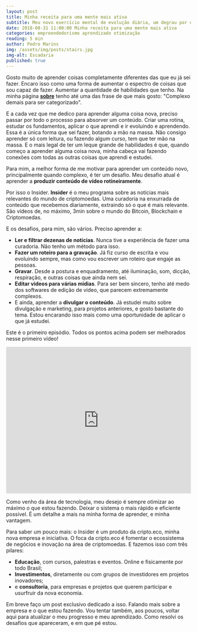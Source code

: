 ```yaml
---
layout: post
title: Minha receita para uma mente mais ativa
subtitle: Meu novo exercício mental de evolução diária, um degrau por dia
date: 2018-08-31 11:00:00 Minha receita para uma mente mais ativa
categories: empreendedorismo aprendizado otimização
reading: 5 min
author: Pedro Marins
img: /assets/img/posts/stairs.jpg
img-alt: Escadaria
published: true
---
```


Gosto muito de aprender coisas completamente diferentes das que eu já sei fazer. Encaro isso como uma forma de aumentar o espectro de coisas que sou capaz de fazer. Aumentar a quantidade de habilidades que tenho. Na minha página [**sobre**](/sobre) tenho até uma das frase de que mais gosto: "Complexo demais para ser categorizado". 

E a cada vez que me dedico para aprender alguma coisa nova, preciso passar por todo o processo para absorver um conteúdo. Criar uma rotina, estudar os fundamentos, aplicar o que aprendi e ir evoluindo e aprendendo. Essa é a única forma que sei fazer, botando  a mão na massa. Não consigo aprender só com leitura, ou fazendo algum curso, tem que ter mão na massa. E o mais legal de ter um leque grande de habilidades é que, quando começo a aprender alguma coisa nova, minha cabeça vai fazendo conexões com todas as outras coisas que aprendi e estudei.

Para mim, a melhor forma de me motivar para aprender um conteúdo novo, principalmente quando complexo, é ter um desafio. Meu desafio atual é aprender a **produzir conteúdo de vídeo rotineiramente**. 

Por isso o Insider. **Insider** é o meu programa sobre as notícias mais relevantes do mundo de criptomoedas. Uma curadoria na enxurrada de conteúdo que recebemos diariamente, extraindo só o que é mais relevante. São vídeos de, no máximo, 3min sobre o mundo do Bitcoin, Blockchain e Criptomoedas. 

E os desafios, para mim, são vários. Preciso aprender a: 
* **Ler e filtrar dezenas de notícias**. Nunca tive a experiência de fazer uma curadoria. Não tenho um método para isso.
* **Fazer um roteiro para a gravação**. Já fiz curso de escrita e vou evoluindo sempre, mas como vou escrever um roteiro que engaje as pessoas. 
* **Gravar**. Desde a postura e enquadramento, até iluminação, som, dicção, respiração, e outras coisas que ainda nem sei.
* **Editar videos para várias midias**. Para ser bem sincero, tenho até medo dos softwares de edição de vídeo, que parecem extremamente complexos.
* E ainda, aprender a **divulgar o conteúdo**. Já estudei muito sobre divulgação e marketing, para projetos anteriores, e gosto bastante do tema. Estou encarando isso mais como uma oportunidade de aplicar o que já estudei.

Este é o primeiro episódio. Todos os pontos acima podem ser melhorados nesse primeiro vídeo! 
<iframe width="100%" height="400" src="https://www.youtube.com/embed/btiBd_TiSYg" frameborder="0" allow="autoplay; encrypted-media" allowfullscreen></iframe>

Como venho da área de tecnologia, meu desejo é sempre otimizar ao máximo o que estou fazendo. Deixar o sistema o mais rápido e eficiente possível. É um detalhe a mais na minha forma de aprender, e minha vantagem.

Para saber um pouco mais: o Insider é um produto da cripto.eco, minha nova empresa e iniciativa. O foca da cripto.eco é fomentar o ecossistema de negócios e inovação na área de criptomoedas. E fazemos isso com três pilares: 
* **Educação**, com cursos, palestras e eventos. Online e fisicamente por todo Brasil; 
* **Investimentos**, diretamente ou com grupos de investidores em projetos inovadores;
* e **consultoria**, para empresas e projetos que querem participar e usurfruir da nova economia. 

Em breve faço um post exclusivo dedicado a isso. Falando mais sobre a empresa e o que estou fazendo. Vou tentar também, aos poucos, voltar aqui para atualizar o meu progresso e meu aprendizado. Como resolvi os desafios que apareceram, e em que pé estou.